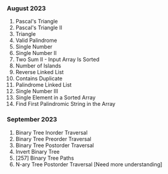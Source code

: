 ### August 2023
1. Pascal's Triangle
2. Pascal's Triangle II
3. Triangle
4. Valid Palindrome
5. Single Number
6. Single Number II
7. Two Sum II - Input Array Is Sorted
8. Number of Islands
9. Reverse Linked List
10. Contains Duplicate
11. Palindrome Linked List
12. Single Number III
13. Single Element in a Sorted Array
14. Find First Palindromic String in the Array

### September 2023
1. Binary Tree Inorder Traversal
2. Binary Tree Preorder Traversal
3. Binary Tree Postorder Traversal
4. Invert Binary Tree
5. [257] Binary Tree Paths
6. N-ary Tree Postorder Traversal [Need more understanding]